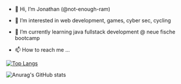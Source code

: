 - 👋 Hi, I’m Jonathan (@not-enough-ram)
- 👀 I’m interested in web development, games, cyber sec, cycling
- 🌱 I’m currently learning java fullstack development @ neue fische bootcamp

- 📫 How to reach me ...

[![Top Langs](https://github-readme-stats.vercel.app/api/top-langs/?username=not-enough-ram&theme=gotham&layout=compact)](https://github.com/anuraghazra/github-readme-stats)

![Anurag's GitHub stats](https://github-readme-stats.vercel.app/api?username=not-enough-ram&show_icons=true&theme=gotham)
